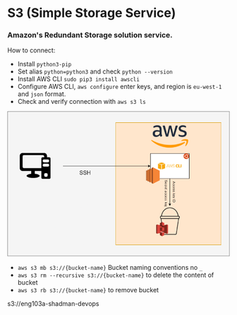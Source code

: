 # S3 (Simple Storage Service)
### Amazon's Redundant Storage solution service.
How to connect:
- Install `python3-pip`
- Set alias `python=python3` and check `python --version`
- Install AWS CLI `sudo pip3 install awscli`
- Configure AWS CLI, `aws configure` enter keys, and region is `eu-west-1` and `json` format.
- Check and verify connection with `aws s3 ls`
  
![S3](S3.png)


- `aws s3 mb s3://{bucket-name}` Bucket naming conventions no `_`
- `aws s3 rm --recursive s3://{bucket-name}` to delete the content of bucket
- `aws s3 rb s3://{bucket-name}` to remove bucket

s3://eng103a-shadman-devops